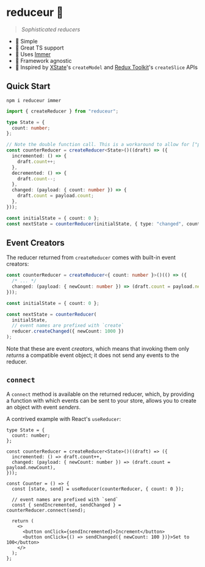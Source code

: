 # reduceur 🥖

> _Sophisticated reducers_

- 🥖 Simple
- 🥖 Great TS support
- 🥖 Uses [Immer](https://immerjs.github.io/immer/)
- 🥖 Framework agnostic
- 🥖 Inspired by [XState](https://xstate.js.org)'s `createModel` and [Redux Toolkit](https://redux-toolkit.js.org)'s `createSlice` APIs

## Quick Start

```shell
npm i reduceur immer
```

```ts
import { createReducer } from "reduceur";

type State = {
  count: number;
};

// Note the double function call. This is a workaround to allow for ["partial inference"](https://github.com/microsoft/TypeScript/issues/26242) with TypeScript.
const counterReducer = createReducer<State>()((draft) => ({
  incremented: () => {
    draft.count++;
  },
  decremented: () => {
    draft.count--;
  },
  changed: (payload: { count: number }) => {
    draft.count = payload.count;
  },
}));

const initialState = { count: 0 };
const nextState = counterReducer(initialState, { type: "changed", count: 999 });
```

## Event Creators

The reducer returned from `createReducer` comes with built-in event creators:

```ts
const counterReducer = createReducer<{ count: number }>()(() => ({
  /* ... */
  changed: (payload: { newCount: number }) => (draft.count = payload.newCount),
}));

const initialState = { count: 0 };

const nextState = counterReducer(
  initialState,
  // event names are prefixed with `create`
  reducer.createChanged({ newCount: 1000 })
);
```

Note that these are event _creators_, which means that invoking them only _returns_ a compatible event object; it does not send any events to the reducer.

## `connect`

A `connect` method is available on the returned reducer, which, by providing a function with which events can be sent to your store, allows you to create an object with event _senders_.

A contrived example with React's `useReducer`:

```tsx
type State = {
  count: number;
};

const counterReducer = createReducer<State>()((draft) => ({
  incremented: () => draft.count++,
  changed: (payload: { newCount: number }) => (draft.count = payload.newCount),
}));

const Counter = () => {
  const [state, send] = useReducer(counterReducer, { count: 0 });

  // event names are prefixed with `send`
  const { sendIncremented, sendChanged } = counterReducer.connect(send);

  return (
    <>
      <button onClick={sendIncremented}>Increment</button>
      <button onClick={() => sendChanged({ newCount: 100 })}>Set to 100</button>
    </>
  );
};
```

